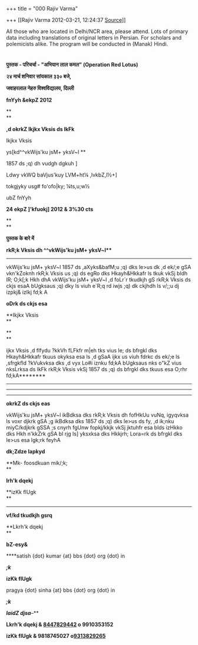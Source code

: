 +++
title = "000 Rajiv Varma"

+++
[[Rajiv Varma	2012-03-21, 12:24:37 [Source](https://groups.google.com/g/bvparishat/c/e0PDAg1Au_g)]]



All those who are located in Delhi/NCR area, please attend. Lots of primary data including translations of original letters in Persian. For scholars and polemicists alike. The program will be conducted in (Manak)
Hindi.  

[](https://groups.google.com/forum/?hl=en&fromgroups)[](https://groups.google.com/forum/?hl=en&fromgroups)  

# 

**पुस्तक - परिचर्चा - "अभियान लाल कमल" (Operation Red Lotus)**

**२४ मार्च शनिवार सांयकाल ३३० बजे,**

**जवाहरलाल नेहरु विश्वविद्यालय, दिल्ली**

  

**fnYyh &ekpZ 2012**

**  
**

**,d okrkZ Ikjkx Vksis ds lkFk**  

Ikjkx Vksis

ys\[kd^^vkWijs'ku jsM+ yksV\~l \*\*  

1857 ds ;q) dh vudgh dgkuh \]

Ldwy vkWQ baVjus'kuy LVM+ht¼ ,lvkbZ,l½+\]

tokgjyky usg# fo'ofo\|ky; ¼ts,u;w½

ubZ fnYyh

**24 ekpZ \]'kfuokj\] 2012 & 3%30 cts**

**  
**

**पुस्तक के बारे में**

**rkR;k Vksis dh ^^vkWijs'ku jsM+ yksV\~l\*\***

****

vkWijs'ku jsM+ yksV\~l 1857 ds ,aXyks&bafM;u ;q) dks le>us dk ,d ek/;e gSA vkn'kZoknh rkR;k Vksis us ;q) ds egRo dks Hkayh&Hkkafr ls tkuk vkSj bldh lR; O;k\[;k Hkh dhA vkWijs'ku jsM+ yksV\~l ,d foLr\`r tkudkjh gS rkR;k Vksis ds ckjs esaA bUgksaus ;q) dky ls viuh e\`R;q rd iwjs ;q) dk ckjhdh ls v/;;u dj izpkj& izlkj fd;k A  

  

****oDrk ds ckjs e**sa******

**Ikjkx Vksis  
**

**  
**

ijkx Vksis ,d flfydu ?kkVh fLFkfr m\|eh tks vius le; ds bfrgkl dks Hkayh&Hkkafr tkuus okyksa esa ls ,d gSaA ijkx us viuh fdrkc ds ek/;e ls ,sfrgkfld ?kVukvksa dks ,d vyx Lo#i iznku fd;kA bUgksaus nks o"kZ vius nksLrksa ds lkFk rkR;k Vksis vkSj 1857 ds ;q) ds bfrgkl dks tkuus esa O;rhr fd;kA********  

********

********  
********

****okrkZ ds ckjs eas****

vkWijs'ku jsM+ yksV\~l ikBdksa dks rkR;k Vksis dh fofHkUu vuNq, igyqvksa ls voxr djkrk gSA ;g ikBdksa dks 1857 ds ;q) dks le>us ds fy, ,d ik;nku miyC/kdjkrk gSSA ;s cnyrh fgUnw fopkj/kkjk vkSj jktuhfr esa blds izHkko dks Hkh n'kkZrk gSA bl rjg ls\] yksxksa dks Hkkjrh; Lora=rk ds bfrgkl dks le>us esa lgk;rk feyhA

  

**dk;Zdze lapkyd**

**Mk- foosdkuan mik/;k;  
**

**lrh'k dqekj**

**izKk flUgk  
**

  
****

**vf/kd tkudkjh gsrq**

**Lkrh'k dqekj  
**

**bZ-esy&**

****satish {dot} kumar {at} bbs {dot} org {dot} in

***;k***

**izKk flUgk**

pragya {dot} sinha {at} bbs {dot} org {dot} in

***;k***

***laidZ djsa**–***

**Lkrh'k dqekj & [8447829442](tel:(844)%20782-9442) o 9910353152**

**izKk flUgk & 9818745027 o[9313829265](tel:(931)%20382-9265)**

